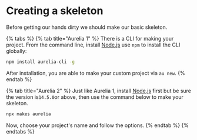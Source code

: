 # Creating a skeleton

Before getting our hands dirty we should make our basic skeleton.

{% tabs %}
{% tab title="Aurelia 1" %}
There is a CLI for making your project. From the command line, install [Node.js](https://nodejs.org/en/) use `npm` to install the CLI globally:

```bash
npm install aurelia-cli -g
```

After installation, you are able to make your custom project via `au new`.
{% endtab %}

{% tab title="Aurelia 2" %}
Just like Aurelia 1, install [Node.js](https://nodejs.org/en/) first but be sure the version is`14.5.0`or above, then use the command below to make your skeleton.

```bash
npx makes aurelia
```

Now, choose your project's name and follow the options.
{% endtab %}
{% endtabs %}



